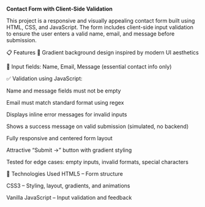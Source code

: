 **Contact Form with Client-Side Validation**

This project is a responsive and visually appealing contact form built using HTML, CSS, and JavaScript. The form includes client-side input validation to ensure the user enters a valid name, email, and message before submission.

📋 Features
🎨 Gradient background design inspired by modern UI aesthetics

📄 Input fields: Name, Email, Message (essential contact info only)

✅ Validation using JavaScript:

Name and message fields must not be empty

Email must match standard format using regex

 Displays inline error messages for invalid inputs

 Shows a success message on valid submission (simulated, no backend)

 Fully responsive and centered form layout

 Attractive “Submit →” button with gradient styling

 Tested for edge cases: empty inputs, invalid formats, special characters

🔧 Technologies Used
HTML5 – Form structure

CSS3 – Styling, layout, gradients, and animations

Vanilla JavaScript – Input validation and feedback
